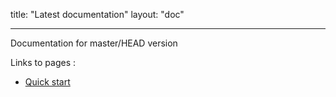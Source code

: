title: "Latest documentation"
layout: "doc"

---


Documentation for master/HEAD version

Links to pages :

* [Quick start](quick-start.html)
